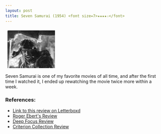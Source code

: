 ```yaml
---
layout: post
title: Seven Samurai (1954) <font size=7>★★★★☆</font>
---
```


<img src="https://raw.githubusercontent.com/abadari3/abadari3.github.io/master/_images/sevensamurai1.jpeg" style="float: center;margin-right: 7px;margin-left: 7px;margin-top: 7px;width: 30%"> <br>

Seven Samurai is one of my favorite movies of all time, and after the first time I watched it, I ended up rewatching the movie twice more within a week. 

### References:
- [Link to this review on Letterboxd]()
- [Roger Ebert's Review](https://www.rogerebert.com/reviews/great-movie-the-seven-samurai-1954)
- [Deep Focus Review](https://deepfocusreview.com/definitives/seven-samurai/)
- [Criterion Collection Review](https://www.criterion.com/current/posts/19-seven-samurai)

<!-- 

    [NbConvertApp] Converting notebook post.ipynb to markdown
    [NbConvertApp] Writing 942 bytes to _posts/2022-12-24-Seven Samurai 1954.md


-->

